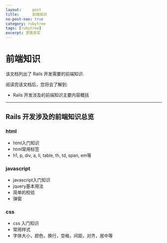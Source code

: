 ```yaml
---
layout:     post
title:      前端知识
no-post-nav: true
category: rubytree
tags: [rubytree]
excerpt: 求真务实
---
```


前端知识
==============================

该文档列出了 Rails 开发需要的前端知识.

阅读完该文档后，您将会了解到:

* Rails 开发涉及的前端知识主要内容概括

--------------------------------------------------------------------------------

Rails 开发涉及的前端知识总览
---------------------------------------------------

### html
  - html入门知识
  - html常用标签
  - h1, p, div, a, li, table, th, td, span, em等

### javascript
  - javascript入门知识
  - jquery基本用法
  - 简单的校验
  - 弹窗

### css
  - css 入门知识
  - 常用样式
  - 字体大小，颜色，换行，空格，间距，对齐，居中等

